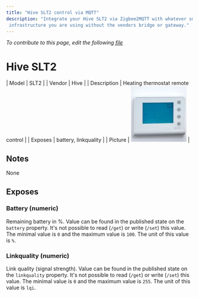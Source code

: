 ```yaml
---
title: "Hive SLT2 control via MQTT"
description: "Integrate your Hive SLT2 via Zigbee2MQTT with whatever smart home
 infrastructure you are using without the vendors bridge or gateway."
---
```


*To contribute to this page, edit the following
[file](https://github.com/Koenkk/zigbee2mqtt.io/blob/master/docs/devices/SLT2.md)*

# Hive SLT2

| Model | SLT2  |
| Vendor  | Hive  |
| Description | Heating thermostat remote control |
| Exposes | battery, linkquality |
| Picture | ![Hive SLT2](../../public/images/devices/SLT2.jpg) |

## Notes

None


## Exposes

### Battery (numeric)
Remaining battery in %.
Value can be found in the published state on the `battery` property.
It's not possible to read (`/get`) or write (`/set`) this value.
The minimal value is `0` and the maximum value is `100`.
The unit of this value is `%`.

### Linkquality (numeric)
Link quality (signal strength).
Value can be found in the published state on the `linkquality` property.
It's not possible to read (`/get`) or write (`/set`) this value.
The minimal value is `0` and the maximum value is `255`.
The unit of this value is `lqi`.

